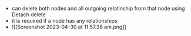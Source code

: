 
- can delete both nodes and all outgoing relatinship from that node using Detach delete
- it is required if a node has any relationships 
- ![[Screenshot 2023-04-30 at 11.57.38 am.png]]
